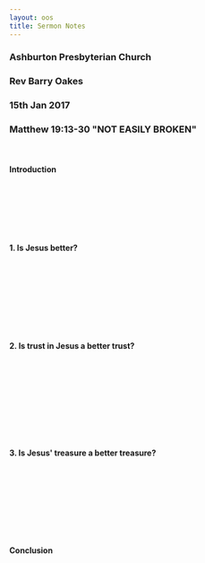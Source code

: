 ```yaml
---
layout: oos
title: Sermon Notes
---
```

### Ashburton Presbyterian Church

### Rev Barry Oakes

### 15th Jan 2017

### Matthew 19:13-30 "NOT EASILY BROKEN"

&nbsp; <br>

#### Introduction

&nbsp; <br>
&nbsp; <br>
&nbsp; <br>
&nbsp; <br>
&nbsp; <br>

#### 1. Is Jesus better?

&nbsp; <br>
&nbsp; <br>
&nbsp; <br>
&nbsp; <br>
&nbsp; <br>
&nbsp; <br>
&nbsp; <br>

#### 2. Is trust in Jesus a better trust?

&nbsp; <br>
&nbsp; <br>
&nbsp; <br>
&nbsp; <br>
&nbsp; <br>
&nbsp; <br>
&nbsp; <br>
&nbsp; <br>

#### 3. Is Jesus' treasure a better treasure?

&nbsp; <br>
&nbsp; <br>
&nbsp; <br>
&nbsp; <br>
&nbsp; <br>
&nbsp; <br>
&nbsp; <br>

#### Conclusion